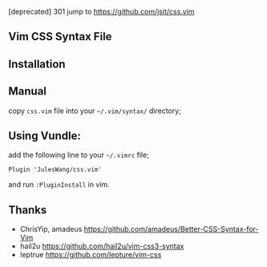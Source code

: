 [deprecated] 301 jump to https://github.com/jsit/css.vim


Vim CSS Syntax File
------------

Installation
-------------

## Manual

copy `css.vim` file into your `~/.vim/syntax/` directory;

## Using Vundle:

add the following line to your `~/.vimrc` file;

```
Plugin 'JulesWang/css.vim'
```

and run `:PluginInstall` in vim.

Thanks
------------
* ChrisYip, amadeus https://github.com/amadeus/Better-CSS-Syntax-for-Vim
* hail2u   https://github.com/hail2u/vim-css3-syntax
* leptrue  https://github.com/lepture/vim-css
